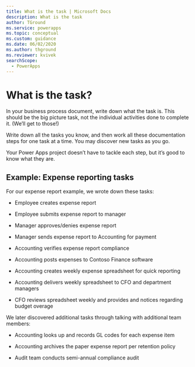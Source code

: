 ```yaml
---
title: What is the task | Microsoft Docs
description: What is the task
author: TGround
ms.service: powerapps
ms.topic: conceptual
ms.custom: guidance
ms.date: 06/02/2020
ms.author: thground
ms.reviewer: kvivek
searchScope:  
  - PowerApps
---
```


# What is the task?

In your business process document, write down what the task is. This should be
the big picture task, not the individual activities done to complete it. (We’ll
get to those!)

Write down all the tasks you know, and then work all these documentation steps
for one task at a time. You may discover new tasks as you go.

Your Power Apps project doesn’t have to tackle each step, but it’s good to know
what they are.

## Example: Expense reporting tasks

For our expense report example, we wrote down these tasks:

-   Employee creates expense report

-   Employee submits expense report to manager

-   Manager approves/denies expense report

-   Manager sends expense report to Accounting for payment

-   Accounting verifies expense report compliance

-   Accounting posts expenses to Contoso Finance software

-   Accounting creates weekly expense spreadsheet for quick reporting

-   Accounting delivers weekly spreadsheet to CFO and department managers

-   CFO reviews spreadsheet weekly and provides and notices regarding budget
    overage

We later discovered additional tasks through talking with additional team
members:

-   Accounting looks up and records GL codes for each expense item

-   Accounting archives the paper expense report per retention policy

-   Audit team conducts semi-annual compliance audit
